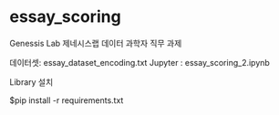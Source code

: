 # essay_scoring
Genessis Lab
제네시스랩 데이터 과학자 직무 과제


데이터셋: essay_dataset_encoding.txt
Jupyter : essay_scoring_2.ipynb

Library 설치

$pip install -r requirements.txt
